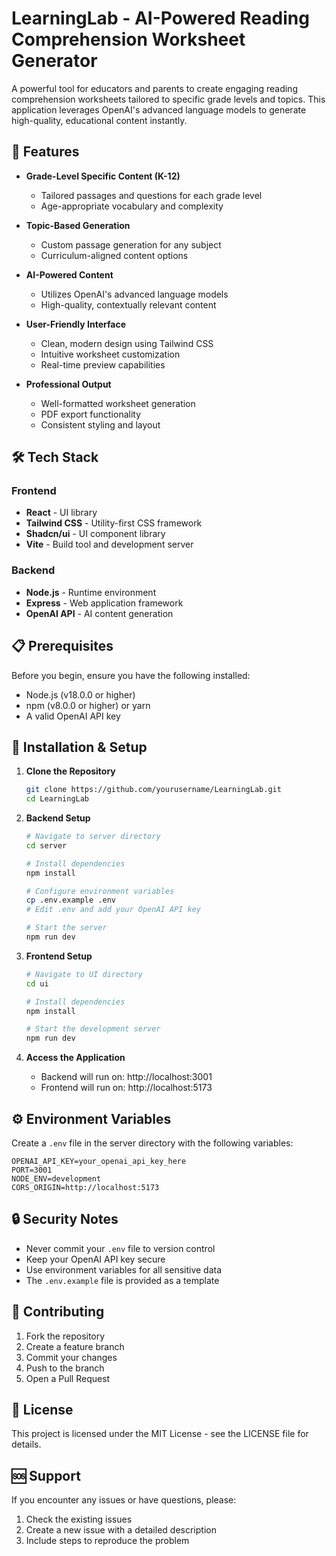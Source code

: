 # LearningLab - AI-Powered Reading Comprehension Worksheet Generator

A powerful tool for educators and parents to create engaging reading comprehension worksheets tailored to specific grade levels and topics. This application leverages OpenAI's advanced language models to generate high-quality, educational content instantly.

## 🌟 Features

- **Grade-Level Specific Content (K-12)**
  - Tailored passages and questions for each grade level
  - Age-appropriate vocabulary and complexity
  
- **Topic-Based Generation**
  - Custom passage generation for any subject
  - Curriculum-aligned content options
  
- **AI-Powered Content**
  - Utilizes OpenAI's advanced language models
  - High-quality, contextually relevant content
  
- **User-Friendly Interface**
  - Clean, modern design using Tailwind CSS
  - Intuitive worksheet customization
  - Real-time preview capabilities
  
- **Professional Output**
  - Well-formatted worksheet generation
  - PDF export functionality
  - Consistent styling and layout

## 🛠️ Tech Stack

### Frontend
- **React** - UI library
- **Tailwind CSS** - Utility-first CSS framework
- **Shadcn/ui** - UI component library
- **Vite** - Build tool and development server

### Backend
- **Node.js** - Runtime environment
- **Express** - Web application framework
- **OpenAI API** - AI content generation

## 📋 Prerequisites

Before you begin, ensure you have the following installed:
- Node.js (v18.0.0 or higher)
- npm (v8.0.0 or higher) or yarn
- A valid OpenAI API key

## 🚀 Installation & Setup

1. **Clone the Repository**
   ```bash
   git clone https://github.com/yourusername/LearningLab.git
   cd LearningLab
   ```

2. **Backend Setup**
   ```bash
   # Navigate to server directory
   cd server
   
   # Install dependencies
   npm install
   
   # Configure environment variables
   cp .env.example .env
   # Edit .env and add your OpenAI API key
   
   # Start the server
   npm run dev
   ```

3. **Frontend Setup**
   ```bash
   # Navigate to UI directory
   cd ui
   
   # Install dependencies
   npm install
   
   # Start the development server
   npm run dev
   ```

4. **Access the Application**
   - Backend will run on: http://localhost:3001
   - Frontend will run on: http://localhost:5173

## ⚙️ Environment Variables

Create a `.env` file in the server directory with the following variables:
```env
OPENAI_API_KEY=your_openai_api_key_here
PORT=3001
NODE_ENV=development
CORS_ORIGIN=http://localhost:5173
```

## 🔒 Security Notes

- Never commit your `.env` file to version control
- Keep your OpenAI API key secure
- Use environment variables for all sensitive data
- The `.env.example` file is provided as a template

## 🤝 Contributing

1. Fork the repository
2. Create a feature branch
3. Commit your changes
4. Push to the branch
5. Open a Pull Request

## 📝 License

This project is licensed under the MIT License - see the LICENSE file for details.

## 🆘 Support

If you encounter any issues or have questions, please:
1. Check the existing issues
2. Create a new issue with a detailed description
3. Include steps to reproduce the problem
